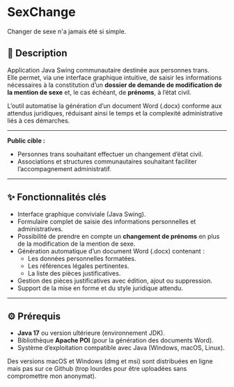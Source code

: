 # SexChange
Changer de sexe n'a jamais été si simple.

## 📖 Description

Application Java Swing communautaire destinée aux personnes trans.  
Elle permet, via une interface graphique intuitive, de saisir les informations nécessaires à la constitution d’un **dossier de demande de modification de la mention de sexe** et, le cas échéant, de **prénoms**, à l’état civil.  

L’outil automatise la génération d’un document Word (.docx) conforme aux attendus juridiques, réduisant ainsi le temps et la complexité administrative liés à ces démarches.  

---

**Public cible :**
- Personnes trans souhaitant effectuer un changement d’état civil.
- Associations et structures communautaires souhaitant faciliter l’accompagnement administratif.

---

## ✨ Fonctionnalités clés

- Interface graphique conviviale (Java Swing).
- Formulaire complet de saisie des informations personnelles et administratives.
- Possibilité de prendre en compte un **changement de prénoms** en plus de la modification de la mention de sexe.
- Génération automatique d’un document Word (.docx) contenant :
  - Les données personnelles formatées.
  - Les références légales pertinentes.
  - La liste des pièces justificatives.
- Gestion des pièces justificatives avec édition, ajout ou suppression.
- Support de la mise en forme et du style juridique attendu.

---

## ⚙️ Prérequis

- **Java 17** ou version ultérieure (environnement JDK).
- Bibliothèque **Apache POI** (pour la génération des documents Word).
- Système d’exploitation compatible avec Java (Windows, macOS, Linux).

Des versions macOS et Windows (dmg et msi) sont distribuées en ligne mais pas sur ce Github (trop lourdes pour être uploadées sans compromettre mon anonymat).
